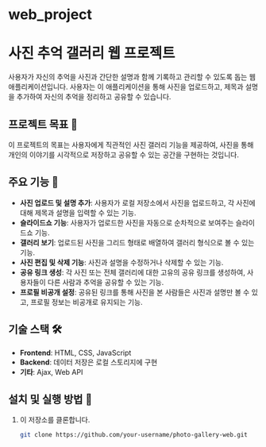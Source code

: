 # web_project
# 사진 추억 갤러리 웹 프로젝트

사용자가 자신의 추억을 사진과 간단한 설명과 함께 기록하고 관리할 수 있도록 돕는 웹 애플리케이션입니다. 사용자는 이 애플리케이션을 통해 사진을 업로드하고, 제목과 설명을 추가하여 자신의 추억을 정리하고 공유할 수 있습니다.

## 프로젝트 목표 🎯

이 프로젝트의 목표는 사용자에게 직관적인 사진 갤러리 기능을 제공하여, 사진을 통해 개인의 이야기를 시각적으로 저장하고 공유할 수 있는 공간을 구현하는 것입니다.

## 주요 기능 📸

- **사진 업로드 및 설명 추가**: 사용자가 로컬 저장소에서 사진을 업로드하고, 각 사진에 대해 제목과 설명을 입력할 수 있는 기능.
- **슬라이드쇼 기능**: 사용자가 업로드한 사진을 자동으로 순차적으로 보여주는 슬라이드쇼 기능.
- **갤러리 보기**: 업로드된 사진을 그리드 형태로 배열하여 갤러리 형식으로 볼 수 있는 기능.
- **사진 편집 및 삭제 기능**: 사진과 설명을 수정하거나 삭제할 수 있는 기능.
- **공유 링크 생성**: 각 사진 또는 전체 갤러리에 대한 고유의 공유 링크를 생성하여, 사용자들이 다른 사람과 추억을 공유할 수 있는 기능.
- **프로필 비공개 설정**: 공유된 링크를 통해 사진을 본 사람들은 사진과 설명만 볼 수 있고, 프로필 정보는 비공개로 유지되는 기능.

## 기술 스택 🛠

- **Frontend**: HTML, CSS, JavaScript
- **Backend**: 데이터 저장은 로컬 스토리지에 구현
- **기타**: Ajax, Web API

## 설치 및 실행 방법 🚀

1. 이 저장소를 클론합니다.

   ```bash
   git clone https://github.com/your-username/photo-gallery-web.git
